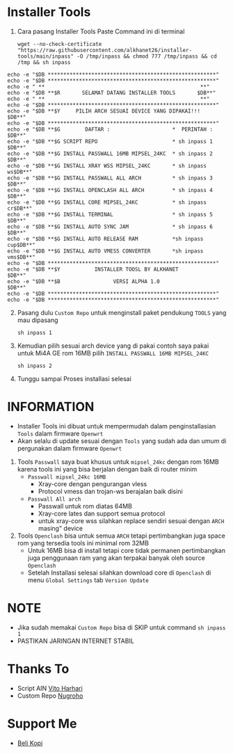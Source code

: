 # Installer Tools
1. Cara pasang Installer Tools
   Paste Command ini di terminal
   ```
   wget --no-check-certificate "https://raw.githubusercontent.com/alkhanet26/installer-tools/main/inpass" -O /tmp/inpass && chmod 777 /tmp/inpass && cd /tmp && sh inpass
   ```
   
```
echo -e "$DB ******************************************************"
echo -e "$DB ******************************************************"
echo -e " **                                                  **"
echo -e "$DB **$R       SELAMAT DATANG INSTALLER TOOLS       $DB**"
echo -e " **                                                  **"
echo -e "$DB ******************************************************"
echo -e "$DB **$Y     PILIH ARCH SESUAI DEVICE YANG DIPAKAI!!!     $DB**"
echo -e "$DB ******************************************************"
echo -e "$DB **$G        DAFTAR :                    *  PERINTAH : $DB**"
echo -e "$DB **$G SCRIPT REPO                        * sh inpass 1 $DB**"
echo -e "$DB **$G INSTALL PASSWALL 16MB MIPSEL_24KC  * sh inpass 2 $DB**"
echo -e "$DB **$G INSTALL XRAY WSS MIPSEL_24KC       * sh inpass ws$DB**"
echo -e "$DB **$G INSTALL PASSWALL ALL ARCH          * sh inpass 3 $DB**"
echo -e "$DB **$G INSTALL OPENCLASH ALL ARCH         * sh inpass 4 $DB**"
echo -e "$DB **$G INSTALL CORE MIPSEL_24KC           * sh inpass cr$DB**"
echo -e "$DB **$G INSTALL TERMINAL                   * sh inpass 5 $DB**"
echo -e "$DB **$G INSTALL AUTO SYNC JAM              * sh inpass 6 $DB**"
echo -e "$DB **$G INSTALL AUTO RELEASE RAM           *sh inpass cup$DB**"
echo -e "$DB **$G INSTALL AUTO VMESS CONVERTER       *sh inpass vms$DB**"
echo -e "$DB ******************************************************"
echo -e "$DB **$Y           INSTALLER TOOSL BY ALKHANET            $DB**"
echo -e "$DB **$B                 VERSI ALPHA 1.0                  $DB**"
echo -e "$DB ******************************************************"
echo -e "$DB ******************************************************"
```
2. Pasang dulu ``Custom Repo`` untuk menginstall paket pendukung ``TOOLS`` yang mau dipasang
   ```
   sh inpass 1
   ```
3. Kemudian pilih sesuai arch device yang di pakai contoh saya pakai untuk Mi4A GE rom 16MB pilih ``INSTALL PASSWALL 16MB MIPSEL_24KC`` 
   ```
   sh inpass 2
   ```
4. Tunggu sampai Proses installasi selesai

# INFORMATION
  - Installer Tools ini dibuat untuk mempermudah dalam penginstallasian ``Tools`` dalam firmware ``Openwrt``
  - Akan selalu di update sesuai dengan ``Tools`` yang sudah ada dan umum di pergunakan dalam firmware ``Openwrt``

1. Tools ``Passwall`` saya buat khusus untuk ``mipsel_24kc`` dengan rom 16MB karena tools ini yang bisa berjalan dengan baik di router minim
   - ``Passwall mipsel_24kc 16MB``
       * Xray-core dengan pengurangan vless
       * Protocol vmess dan trojan-ws berajalan baik disini
   - ``Passwall All arch``
       * Passwall untuk rom diatas 64MB
       * Xray-core lates dan support semua protocol
       * untuk xray-core wss silahkan replace sendiri sesuai dengan ``ARCH`` masing" device
2. Tools ``Openclash`` bisa untuk semua ``ARCH`` tetapi pertimbangkan juga space rom yang tersedia tools ini minimal rom 32MB
   - Untuk 16MB bisa di install tetapi core tidak permanen pertimbangkan juga penggunaan ram yang akan terpakai banyak oleh source ``Openclash``
   - Setelah Installasi selesai silahkan download core di ``Openclash`` di menu ``Global Settings`` tab ``Version Update``


# NOTE
  - Jika sudah memakai ``Custom Repo`` bisa di SKIP untuk command ``sh inpass 1``
  - PASTIKAN JARINGAN INTERNET STABIL
  
# Thanks To
- Script AIN [Vito Harhari](https://github.com/vitoharhari)
- Custom Repo [Nugroho](https://github.com/lrdrdn) 

# Support Me
- [Beli Kopi](https://saweria.co/alkhanet)
